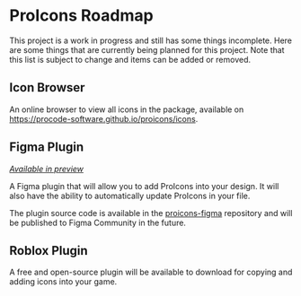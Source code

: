 # ProIcons Roadmap
This project is a work in progress and still has some things incomplete. Here are some things that are currently being planned for this project. Note that this list is subject to change and items can be added or removed.

## Icon Browser
An online browser to view all icons in the package, available on https://procode-software.github.io/proicons/icons.

## Figma Plugin
[*Available in preview*](https://github.com/ProCode-Software/proicons-figma)

A Figma plugin that will allow you to add ProIcons into your design. It will also have the ability to automatically update ProIcons in your file.

The plugin source code is available in the [proicons-figma](https://github.com/ProCode-Software/proicons-figma) repository and will be published to Figma Community in the future.

## Roblox Plugin
A free and open-source plugin will be available to download for copying and adding icons into your game.

